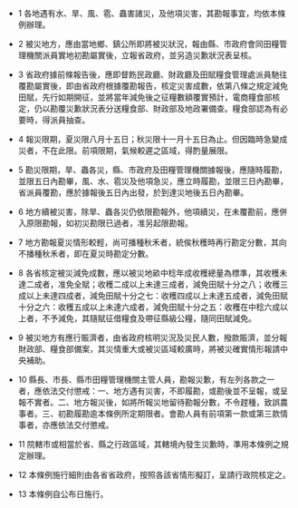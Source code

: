 * 1 各地遇有水、旱、風、雹、蟲害諸災，及他項災害，其勘報事宜，均依本條例辦理。

* 2 被災地方，應由當地鄉、鎮公所即將被災狀況，報由縣、市政府會同田糧管理機關派員實地初勘屬實後，立報省政府，並另造災歉狀況表呈核。

* 3 省政府據前條報告後，應即督飭民政廳、財政廳及田賦糧食管理處派員馳往覆勘屬實後，即由省政府根據覆勘報告，核定災害成數，依第八條之規定減免田賦，先行如期開征，並將當年減免後之征糧數額覆實預計，電商糧食部核定，仍以勘覆災歉狀況表分送糧食部、財政部及地政署備查。糧食部認為有必要時，得派員抽查。

* 4 報災限期，夏災限八月十五日；秋災限十一月十五日為止。但因臨時急變成災者，不在此限。前項限期，氣候較遲之區域，得酌量展限。

* 5 勘災限期，旱、蟲各災，縣、市政府及田糧管理機關據報後，應隨時履勘，並限五日內勘畢，風、水、雹災及他項急災，應立時履勘，並限三日內勘畢，省派員覆勘，應於據報後五日內出發，於到達災地後五日內勘畢。

* 6 地方續被災害，除旱、蟲各災仍依限勘報外，他項續災，在未覆勘前，應併入原限勘報，如初災勘限已過者，准另起限勘報。

* 7 地方勘報夏災情形較輕，尚可播種秋禾者，統俟秋穫時再行勘定分數，其向不播種秋禾者，即在夏災時勘定分數。

* 8 各省核定被災減免成數，應以被災地畝中稔年成收穫總量為標準，其收穫未達二成者，准免全賦；收穫二成以上未達三成者，減免田賦十分之八；收穫三成以上未達四成者，減免田賦十分之七：收穫四成以上未達五成者，減免田賦十分之六：收穫五成以上未達六成者，減免田賦十分之五：收穫在中稔六成以上者，不予減免，其隨賦征借糧食及帶征縣級公糧，隨同田賦減免。

* 9 被災地方有應行賑濟者，由省政府核明災況及災民人數，撥款賑濟，並分報財政部、糧食部備案，其災情重大或被災區域較廣時，將被災確實情形報請中央補助。

* 10 縣長、市長、縣市田糧管理機關主管人員，勘報災歉，有左列各款之一者，應依法交付懲戒：一、地方遇有災害，不即履勘，或勘後並不呈報，或呈報不實者。二、地方報災後，如將所報災地留待勘報分數，不令趕種，致誤農事者。三、初勘履勘逾本條例所定期限者。會勘人員有前項第一款或第三款情事者，亦應依法交付懲戒。

* 11 院轄市或相當於省、縣之行政區域，其轄境內發生災歉時，準用本條例之規定辦理。

* 12 本條例施行細則由各省省政府，按照各該省情形擬訂，呈請行政院核定之。

* 13 本條例自公布日施行。

